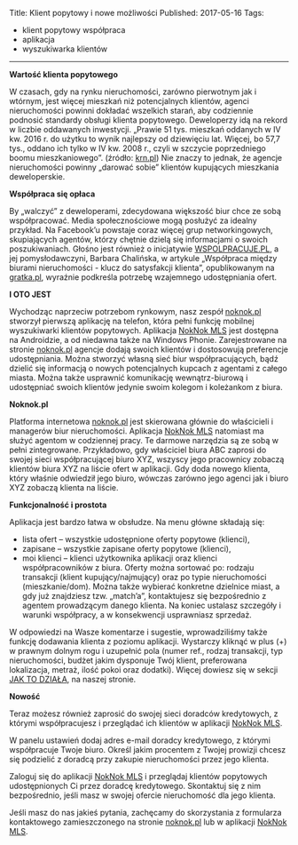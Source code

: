 Title: Klient popytowy i nowe możliwości
Published: 2017-05-16
Tags: 
  -  klient popytowy współpraca
  - aplikacja
  - wyszukiwarka klientów 
---

**Wartość klienta popytowego**

W czasach, gdy na rynku nieruchomości, zarówno pierwotnym jak i wtórnym, jest więcej mieszkań niż potencjalnych klientów, agenci nieruchomości powinni dokładać wszelkich starań, aby codziennie podnosić standardy obsługi klienta popytowego. Deweloperzy idą na rekord w liczbie oddawanych inwestycji. „Prawie 51 tys. mieszkań oddanych w IV kw. 2016 r. do użytku to wynik najlepszy od dziewięciu lat. Więcej, bo 57,7 tys., oddano ich tylko w IV kw. 2008 r., czyli w szczycie poprzedniego boomu mieszkaniowego”. (źródło: [krn.pl](https://www.krn.pl/artykul/mieszkaniowa-hossa-bez-wzrostu-cen,2807)) Nie znaczy to jednak, że agencje nieruchomości powinny „darować sobie” klientów kupujących mieszkania deweloperskie.

**Współpraca się opłaca**

By „walczyć” z deweloperami, zdecydowana większość biur chce ze sobą współpracować. Media społecznościowe mogą posłużyć za idealny przykład. Na Facebook’u powstaje coraz więcej grup networkingowych, skupiających agentów, którzy chętnie dzielą się informacjami o swoich poszukiwaniach. Głośno jest również o inicjatywie [WSPOLPRACUJE.PL](http://wspolpracuje.pl/), a jej pomysłodawczyni, Barbara Chalińska, w artykule „Współpraca między biurami nieruchomości - klucz do satysfakcji klienta”, opublikowanym na [gratka.pl](http://gratka.pl/), wyraźnie podkreśla potrzebę wzajemnego udostępniania ofert.

**I OTO JEST**

Wychodząc naprzeciw potrzebom rynkowym, nasz zespół [noknok.pl](http://noknok.pl/) stworzył pierwszą aplikację na telefon, która pełni funkcję mobilnej wyszukiwarki klientów popytowych. Aplikacja [NokNok MLS](https://play.google.com/store/apps/details?id=com.noknok.noknok&hl=pl) jest dostępna na Androidzie, a od niedawna także na Windows Phonie. Zarejestrowane na stronie [noknok.pl](http://noknok.pl/) agencje dodają swoich klientów i dostosowują preferencje udostępniania. Można stworzyć własną sieć biur współpracujących, bądź dzielić się informacją o nowych potencjalnych kupcach z agentami z całego miasta. Można także usprawnić komunikację wewnątrz-biurową i udostępniać swoich klientów jedynie swoim kolegom i koleżankom z biura.

**Noknok.pl** 

Platforma internetowa [noknok.pl](http://noknok.pl/) jest skierowana głównie do właścicieli i managerów biur nieruchomości. Aplikacja [NokNok MLS](https://play.google.com/store/apps/details?id=com.noknok.noknok&hl=pl) natomiast ma służyć agentom w codziennej pracy. Te darmowe narzędzia są ze sobą w pełni zintegrowane. Przykładowo, gdy właściciel biura ABC zaprosi do swojej sieci współpracującej biuro XYZ, wszyscy jego pracownicy zobaczą klientów biura XYZ na liście ofert w aplikacji. Gdy doda nowego klienta, który właśnie odwiedził jego biuro, wówczas zarówno jego agenci jak i biuro XYZ zobaczą klienta na liście.

**Funkcjonalność i prostota**

Aplikacja jest bardzo łatwa w obsłudze. Na menu główne składają się: 
- lista ofert – wszystkie udostępnione oferty popytowe (klienci),
- zapisane – wszystkie zapisane oferty popytowe (klienci),
- moi klienci – klienci użytkownika aplikacji oraz klienci współpracowników z biura.
Oferty można sortować po: rodzaju transakcji (klient kupujący/najmujący) oraz po typie nieruchomości (mieszkanie/dom). Można także wybierać konkretne dzielnice miast, a gdy już znajdziesz tzw. „match’a”, kontaktujesz się bezpośrednio z agentem prowadzącym danego klienta. Na koniec ustalasz szczegóły i warunki współpracy, a w konsekwencji usprawniasz sprzedaż. 

W odpowiedzi na Wasze komentarze i sugestie, wprowadziliśmy także funkcję dodawania klienta z poziomu aplikacji. Wystarczy kliknąć w plus (+) w prawnym dolnym rogu i uzupełnić pola (numer ref., rodzaj transakcji, typ nieruchomości, budżet jakim dysponuje Twój klient, preferowana lokalizacja, metraż, ilość pokoi oraz dodatki). 
Więcej dowiesz się w sekcji [JAK TO DZIAŁA](https://noknok.pl/Home/HowItWorks), na naszej stronie.

**Nowość**

Teraz możesz również zaprosić do swojej sieci doradców kredytowych, z którymi współpracujesz i przeglądać ich klientów w aplikacji [NokNok MLS](https://play.google.com/store/apps/details?id=com.noknok.noknok&hl=pl).

W panelu ustawień dodaj adres e-mail doradcy kredytowego, z którymi współpracuje Twoje biuro. Określ jakim procentem z Twojej prowizji chcesz się podzielić z doradcą przy zakupie nieruchomości przez jego klienta.

Zaloguj się do aplikacji [NokNok MLS](https://play.google.com/store/apps/details?id=com.noknok.noknok&hl=pl) i przeglądaj klientów popytowych udostępnionych Ci przez doradcę kredytowego. Skontaktuj się z nim bezpośrednio, jeśli masz w swojej ofercie nieruchomość dla jego klienta.  



Jeśli masz do nas jakieś pytania, zachęcamy do skorzystania z formularza kontaktowego zamieszczonego na stronie [noknok.pl](https://noknok.pl/) lub w aplikacji [NokNok MLS](https://play.google.com/store/apps/details?id=com.noknok.noknok&hl=pl).


 

